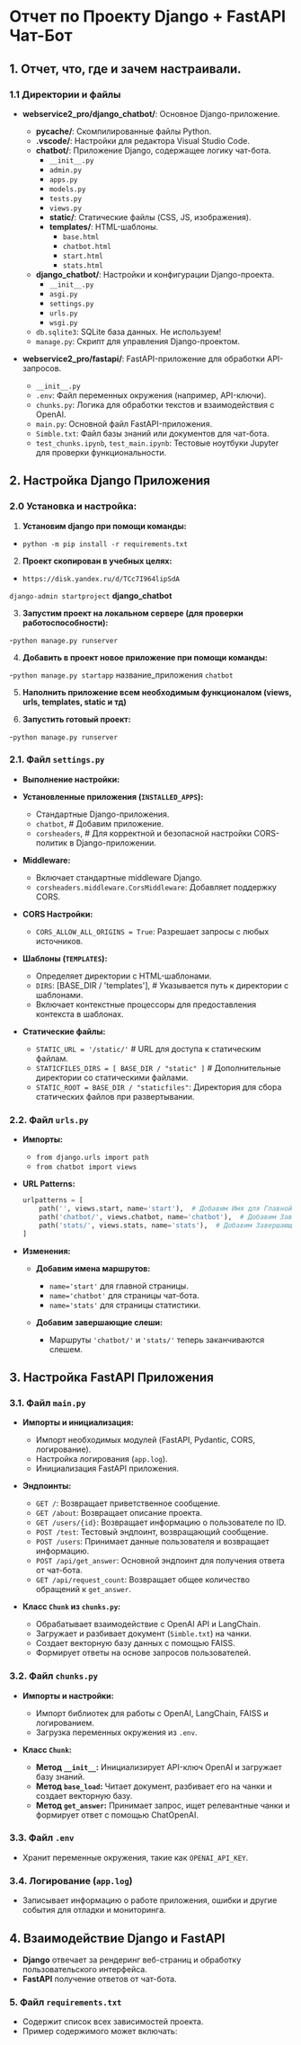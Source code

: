 # Отчет по Проекту Django + FastAPI Чат-Бот

## 1. Отчет, что, где и зачем настраивали.

### 1.1 Директории и файлы

- **webservice2_pro/django_chatbot/**: Основное Django-приложение.
  - **__pycache__/**: Скомпилированные файлы Python.
  - **.vscode/**: Настройки для редактора Visual Studio Code.
  - **chatbot/**: Приложение Django, содержащее логику чат-бота.
    - `__init__.py`
    - `admin.py`
    - `apps.py`
    - `models.py`
    - `tests.py`
    - `views.py`
    - **static/**: Статические файлы (CSS, JS, изображения).
    - **templates/**: HTML-шаблоны.
      - `base.html`
      - `chatbot.html`
      - `start.html`
      - `stats.html`
  - **django_chatbot/**: Настройки и конфигурации Django-проекта.
    - `__init__.py`
    - `asgi.py`
    - `settings.py`
    - `urls.py`  
    - `wsgi.py`
  - `db.sqlite3`: SQLite база данных. Не используем!
  - `manage.py`: Скрипт для управления Django-проектом.

- **webservice2_pro/fastapi/**: FastAPI-приложение для обработки API-запросов.
  - `__init__.py`
  - `.env`: Файл переменных окружения (например, API-ключи).
  - `chunks.py`: Логика для обработки текстов и взаимодействия с OpenAI.
  - `main.py`: Основной файл FastAPI-приложения.
  - `Simble.txt`: Файл базы знаний или документов для чат-бота.
  - `test_chunks.ipynb`, `test_main.ipynb`: Тестовые ноутбуки Jupyter для проверки функциональности.

## 2. Настройка Django Приложения

### 2.0 Установка и настройка:

1. **Установим django при помощи команды:**
	
 - `python -m pip install -r requirements.txt`


2. **Проект скопирован в учебных целях:**
 - `https://disk.yandex.ru/d/TCc7I964lipSdA`

 `django-admin startproject` **django_chatbot**


3. **Запустим проект на локальном сервере (для проверки работоспособности):**

 -`python manage.py runserver`



4. **Добавить в проект новое приложение при помощи команды:**

 -`python manage.py startapp` название_приложения `chatbot`


5. **Наполнить приложение всем необходимым функционалом (views, urls, templates, static и тд)**


6. **Запустить готовый проект:**

 -`python manage.py runserver`

### 2.1. Файл `settings.py`

- **Выполнение  настройки:**

- **Установленные приложения (`INSTALLED_APPS`):**
  - Стандартные Django-приложения.
  - `chatbot`, # Добавим приложение.
  - `corsheaders`, # Для корректной и безопасной настройки CORS-политик в Django-приложении.

- **Middleware:**
  - Включает стандартные middleware Django.
  - `corsheaders.middleware.CorsMiddleware`: Добавляет поддержку CORS.

- **CORS Настройки:**
  - `CORS_ALLOW_ALL_ORIGINS = True`: Разрешает запросы с любых источников.

- **Шаблоны (`TEMPLATES`):**
  - Определяет директории с HTML-шаблонами.
  - `DIRS`: [BASE_DIR / 'templates'], # Указывается путь к директории с шаблонами.
  - Включает контекстные процессоры для предоставления контекста в шаблонах.

- **Статические файлы:**
  - `STATIC_URL = '/static/'` # URL для доступа к статическим файлам.
  - `STATICFILES_DIRS = [ BASE_DIR / "static" ]` # Дополнительные директории со статическими файлами.
  - `STATIC_ROOT = BASE_DIR / "staticfiles"`: Директория для сбора статических файлов при развертывании.


### 2.2. Файл `urls.py`

- **Импорты:**
  - `from django.urls import path`
  - `from chatbot import views`

- **URL Patterns:**
    ```python
    urlpatterns = [
        path('', views.start, name='start'),  # Добавим Имя для Главной Страницы
        path('chatbot/', views.chatbot, name='chatbot'),  # Добавим Завершающий Слеш / в Пути
        path('stats/', views.stats, name='stats'),  # Добавим Завершающий Слеш / в Пути
    ]
    ```

- **Изменения:**
  - **Добавим имена маршрутов:**
    - `name='start'` для главной страницы.
    - `name='chatbot'` для страницы чат-бота.
    - `name='stats'` для страницы статистики.
  
  - **Добавим завершающие слеши:**
    - Маршруты `'chatbot/'` и `'stats/'` теперь заканчиваются слешем.

## 3. Настройка FastAPI Приложения

### 3.1. Файл `main.py`

- **Импорты и инициализация:**
  - Импорт необходимых модулей (FastAPI, Pydantic, CORS, логирование).
  - Настройка логирования (`app.log`).
  - Инициализация FastAPI приложения.

- **Эндпоинты:**
  - `GET /`: Возвращает приветственное сообщение.
  - `GET /about`: Возвращает описание проекта.
  - `GET /users/{id}`: Возвращает информацию о пользователе по ID.
  - `POST /test`: Тестовый эндпоинт, возвращающий сообщение.
  - `POST /users`: Принимает данные пользователя и возвращает информацию.
  - `POST /api/get_answer`: Основной эндпоинт для получения ответа от чат-бота.
  - `GET /api/request_count`: Возвращает общее количество обращений к `get_answer`.

- **Класс `Chunk` из `chunks.py`:**
  - Обрабатывает взаимодействие с OpenAI API и LangChain.
  - Загружает и разбивает документ (`Simble.txt`) на чанки.
  - Создает векторную базу данных с помощью FAISS.
  - Формирует ответы на основе запросов пользователей.

### 3.2. Файл `chunks.py`

- **Импорты и настройки:**
  - Импорт библиотек для работы с OpenAI, LangChain, FAISS и логированием.
  - Загрузка переменных окружения из `.env`.

- **Класс `Chunk`:**
  - **Метод `__init__`:** Инициализирует API-ключ OpenAI и загружает базу знаний.
  - **Метод `base_load`:** Читает документ, разбивает его на чанки и создает векторную базу.
  - **Метод `get_answer`:** Принимает запрос, ищет релевантные чанки и формирует ответ с помощью ChatOpenAI.

### 3.3. Файл `.env`

- Хранит переменные окружения, такие как `OPENAI_API_KEY`.

### 3.4. Логирование (`app.log`)

- Записывает информацию о работе приложения, ошибки и другие события для отладки и мониторинга.

## 4. Взаимодействие Django и FastAPI

- **Django** отвечает за рендеринг веб-страниц и обработку пользовательского интерфейса.
- **FastAPI**  получение ответов от чат-бота.

### 5. Файл `requirements.txt`

- Содержит список всех зависимостей проекта.
- Пример содержимого может включать:
